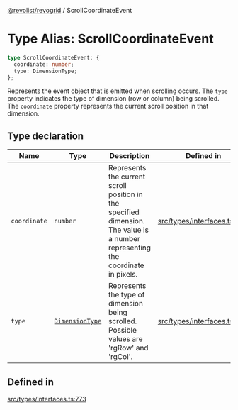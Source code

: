 [@revolist/revogrid](README.md) / ScrollCoordinateEvent

# Type Alias: ScrollCoordinateEvent

```ts
type ScrollCoordinateEvent: {
  coordinate: number;
  type: DimensionType;
};
```

Represents the event object that is emitted when scrolling occurs.
The `type` property indicates the type of dimension (row or column) being scrolled.
The `coordinate` property represents the current scroll position in that dimension.

## Type declaration

| Name | Type | Description | Defined in |
| ------ | ------ | ------ | ------ |
| `coordinate` | `number` | Represents the current scroll position in the specified dimension. The value is a number representing the coordinate in pixels. | [src/types/interfaces.ts:784](https://github.com/revolist/revogrid/blob/0bf9217987a0038bc73b1aec64e1a3314302e790/src/types/interfaces.ts#L784) |
| `type` | [`DimensionType`](TypeAlias.DimensionType.md) | Represents the type of dimension being scrolled. Possible values are 'rgRow' and 'rgCol'. | [src/types/interfaces.ts:778](https://github.com/revolist/revogrid/blob/0bf9217987a0038bc73b1aec64e1a3314302e790/src/types/interfaces.ts#L778) |

## Defined in

[src/types/interfaces.ts:773](https://github.com/revolist/revogrid/blob/0bf9217987a0038bc73b1aec64e1a3314302e790/src/types/interfaces.ts#L773)
